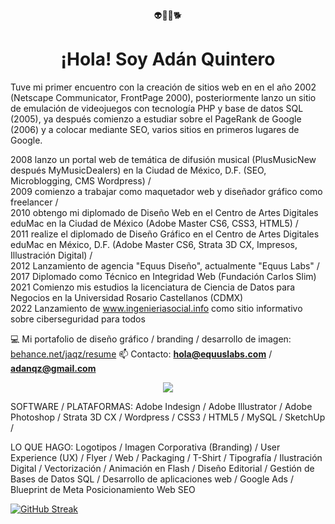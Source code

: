 <div align="center">👽👾👻🐕</div>
<h1 align="center">¡Hola! Soy Adán Quintero</h1>

Tuve mi primer encuentro con la creación de sitios web en en el año 2002 (Netscape Communicator, FrontPage 2000), posteriormente lanzo un sitio de emulación de videojuegos con tecnología PHP y base de datos SQL (2005), ya después comienzo a estudiar sobre el PageRank de Google (2006) y a colocar mediante SEO, varios sitios en primeros lugares de Google. 

2008 lanzo un portal web de temática de difusión musical (PlusMusicNew después MyMusicDealers) en la Ciudad de México, D.F. (SEO, Microblogging, CMS Wordpress) /<br>
2009 comienzo a trabajar como maquetador web y diseñador gráfico como freelancer / <br>
2010 obtengo mi diplomado de Diseño Web en el Centro de Artes Digitales eduMac en la Ciudad de México (Adobe Master CS6, CSS3, HTML5) /<br>
2011 realize el diplomado de Diseño Gráfico en el Centro de Artes Digitales eduMac en México, D.F. (Adobe Master CS6, Strata 3D CX, Impresos, Illustración Digital) /<br>
2012 Lanzamiento de agencia "Equus Diseño", actualmente "Equus Labs" / <br>
2017 Diplomado como Técnico en Integridad Web (Fundación Carlos Slim) <br>
2021 Comienzo mis estudios la licenciatura de Ciencia de Datos para Negocios en la Universidad Rosario Castellanos (CDMX)<br>
2022 Lanzamiento de <a href="www.ingenieriasocial.info">www.ingenieriasocial.info</a> como sitio informativo sobre ciberseguridad para todos<br>

💻 Mi portafolio de diseño gráfico / branding / desarrollo de imagen: <a href="https://www.behance.net/jaqz/resume" target="_blank">behance.net/jaqz/resume</a>
📫 Contacto: **hola@equuslabs.com** / **adanqz@gmail.com**

<p align="center">
    <img src="https://skillicons.dev/icons?i=php,html,mysql,py,bootstrap,wordpress,css,ps,ai,vscode" />
</p>

SOFTWARE / PLATAFORMAS:
Adobe Indesign / 
Adobe Illustrator / 
Adobe Photoshop / 
Strata 3D CX / 
Wordpress / 
CSS3 / 
HTML5 / 
MySQL / 
SketchUp / 

LO QUE HAGO:
Logotipos / 
Imagen Corporativa (Branding) / 
User Experience (UX) / 
Flyer / 
Web / 
Packaging / 
T-Shirt / 
Tipografía / 
Ilustración Digital / 
Vectorización / 
Animación en Flash / 
Diseño Editorial / 
Gestión de Bases de Datos SQL / 
Desarrollo de aplicaciones web / 
Google Ads / Blueprint de Meta 
Posicionamiento Web SEO

[![GitHub Streak](https://streak-stats.demolab.com?user=adanqz&border_radius=0&locale=es&date_format=j%20M%5B%20Y%5D&mode=weekly&card_width=450)](https://git.io/streak-stats)
